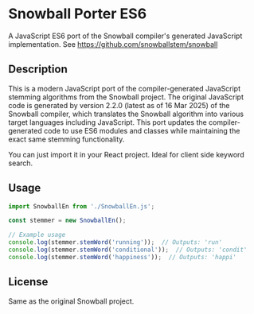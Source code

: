 # Snowball Porter ES6

A JavaScript ES6 port of the Snowball compiler's generated JavaScript implementation. See https://github.com/snowballstem/snowball

## Description

This is a modern JavaScript port of the compiler-generated JavaScript stemming algorithms from the Snowball project. The original JavaScript code is generated by version 2.2.0 (latest as of 16 Mar 2025) of the Snowball compiler, which translates the Snowball algorithm into various target languages including JavaScript. This port updates the compiler-generated code to use ES6 modules and classes while maintaining the exact same stemming functionality.

You can just import it in your React project. Ideal for client side keyword search.

## Usage

```javascript
import SnowballEn from './SnowballEn.js';

const stemmer = new SnowballEn();

// Example usage
console.log(stemmer.stemWord('running'));  // Outputs: 'run'
console.log(stemmer.stemWord('conditional'));  // Outputs: 'condit'
console.log(stemmer.stemWord('happiness'));  // Outputs: 'happi'
```

## License

Same as the original Snowball project.
